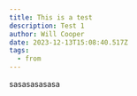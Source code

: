 ```yaml
---
title: This is a test
description: Test 1
author: Will Cooper
date: 2023-12-13T15:08:40.517Z
tags:
  - from
---
```

s﻿asasasasasa